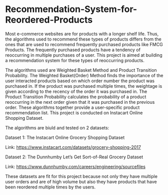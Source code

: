 # Recommendation-System-for-Reordered-Products
Most e-commerce websites are for products with a longer shelf life. Thus, the algorithms used to recommend these types of products differs from the ones that are used to recommend frequently purchased products like FMCG Products. The frequently purchased products have a tendency of reoccurring in multiple purchases of a user. This project is aimed at building a recommendation system for these types of reoccurring products. 

The algorithms used are Weighted Basket Method and Product Transition Probability. The Weighted Basket(Order) Method finds the importance of the user interacted products based on which order number the product was purchased in. If the product was purchased multiple times, the weightage is given according to the recency of the order it was purchased in. The Product Transition Probability calculates the probability of a product reoccurring in the next order given that it was purchased in the previous order. These algorithms together provide a user-specific product recommendation list. This project is conducted on Instacart Online Shopping Dataset.

The algorithms are biuld and tested on 2 datasets:

Dataset 1: The Instacart Online Grocery Shopping Dataset 

Link: https://www.instacart.com/datasets/grocery-shopping-2017

Dataset 2: The Dunnhumby Let’s Get Sort-of-Real Grocery Dataset

Link: https://www.dunnhumby.com/careers/engineering/sourcefiles

These datasets are fit for this project because not only they have multiple user orders and are of high volume but also they have products that
have been reordered multiple times by the users.
